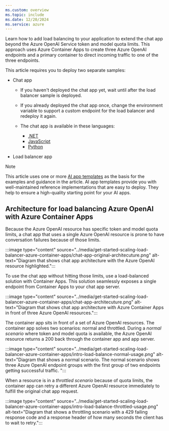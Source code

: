 ```yaml
---
ms.custom: overview
ms.topic: include
ms.date: 12/20/2024
ms.service: azure
---
```


Learn how to add load balancing to your application to extend the chat app beyond the Azure OpenAI Service token and model quota limits. This approach uses Azure Container Apps to create three Azure OpenAI endpoints and a primary container to direct incoming traffic to one of the three endpoints.

This article requires you to deploy two separate samples:

* Chat app
    * If you haven't deployed the chat app yet, wait until after the load balancer sample is deployed.
    * If you already deployed the chat app once, change the environment variable to support a custom endpoint for the load balancer and redeploy it again.
    * The chat app is available in these languages:

        * [.NET](/dotnet/ai/get-started-app-chat-template)
        * [JavaScript](/azure/developer/javascript/get-started-app-chat-template)
        * [Python](/azure/developer/python/get-started-app-chat-template)

* Load balancer app

> [!NOTE]
> This article uses one or more [AI app templates](/azure/developer/ai/intelligent-app-templates) as the basis for the examples and guidance in the article. AI app templates provide you with well-maintained reference implementations that are easy to deploy. They help to ensure a high-quality starting point for your AI apps.

## Architecture for load balancing Azure OpenAI with Azure Container Apps

Because the Azure OpenAI resource has specific token and model quota limits, a chat app that uses a single Azure OpenAI resource is prone to have conversation failures because of those limits.

:::image type="content" source="../media/get-started-scaling-load-balancer-azure-container-apps/chat-app-original-architecuture.png" alt-text="Diagram that shows chat app architecture with the Azure OpenAI resource highlighted.":::

To use the chat app without hitting those limits, use a load-balanced solution with Container Apps. This solution seamlessly exposes a single endpoint from Container Apps to your chat app server.

:::image type="content" source="../media/get-started-scaling-load-balancer-azure-container-apps/chat-app-architecuture.png" alt-text="Diagram that shows chat app architecture with Azure Container Apps in front of three Azure OpenAI resources.":::

The container app sits in front of a set of Azure OpenAI resources. The container app solves two scenarios: normal and throttled. During a *normal scenario* where token and model quota is available, the Azure OpenAI resource returns a 200 back through the container app and app server.

:::image type="content" source="../media/get-started-scaling-load-balancer-azure-container-apps/intro-load-balance-normal-usage.png" alt-text="Diagram that shows a normal scenario. The normal scenario shows three Azure OpenAI endpoint groups with the first group of two endpoints getting successful traffic. ":::

When a resource is in a *throttled scenario* because of quota limits, the container app can retry a different Azure OpenAI resource immediately to fulfill the original chat app request.

:::image type="content" source="../media/get-started-scaling-load-balancer-azure-container-apps/intro-load-balance-throttled-usage.png" alt-text="Diagram that shows a throttling scenario with a 429 failing response code and a response header of how many seconds the client has to wait to retry.":::
